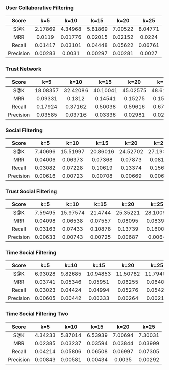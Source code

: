 ### User Collaborative Filtering

|Score|k=5|k=10|k=15|k=20|k=25|
|:-:|:-:|:-:|:-:|:-:|:-:|
|S@K|2.17869|4.34968|5.81869|7.00522|8.04771|
|MRR|0.0119|0.01776|0.02015|0.02152|0.0224|
|Recall|0.01417|0.03101|0.04448|0.05622|0.06761|
|Precision|0.00283|0.0031|0.00297|0.00281|0.0027|

### Trust Network

|Score|k=5|k=10|k=15|k=20|k=25|
|:-:|:-:|:-:|:-:|:-:|:-:|
|S@K|18.08357|32.42086|40.10041|45.02575|48.61714|
|MRR|0.09331|0.1312|0.14541|0.15275|0.15725|
|Recall|0.17924|0.37162|0.50038|0.59616|0.67592|
|Precision|0.03585|0.03716|0.03336|0.02981|0.02704|

### Social Filtering

|Score|k=5|k=10|k=15|k=20|k=25|
|:-:|:-:|:-:|:-:|:-:|:-:|
|S@K|7.40696|15.51997|20.86016|24.52702|27.19384|
|MRR|0.04006|0.06373|0.07368|0.07873|0.08157|
|Recall|0.03082|0.07228|0.10619|0.13374|0.15626|
|Precision|0.00616|0.00723|0.00708|0.00669|0.00625|

### Trust Social Filtering

|Score|k=5|k=10|k=15|k=20|k=25|
|:-:|:-:|:-:|:-:|:-:|:-:|
|S@K|7.59495|15.97574|21.4744|25.35221|28.10099|
|MRR|0.04098|0.06538|0.07557|0.08095|0.08396|
|Recall|0.03163|0.07433|0.10878|0.13739|0.16009|
|Precision|0.00633|0.00743|0.00725|0.00687|0.0064|

### Time Social Filtering

|Score|k=5|k=10|k=15|k=20|k=25|
|:-:|:-:|:-:|:-:|:-:|:-:|
|S@K|6.93028|9.82685|10.94853|11.50782|11.79469|
|MRR|0.03741|0.05346|0.05951|0.06255|0.06406|
|Recall|0.03023|0.04424|0.04994|0.05276|0.05421|
|Precision|0.00605|0.00442|0.00333|0.00264|0.00217|

### Time Social Filtering Two

|Score|k=5|k=10|k=15|k=20|k=25|
|:-:|:-:|:-:|:-:|:-:|:-:|
|S@K|4.34233|5.87014|6.53939|7.00694|7.30031|
|MRR|0.02385|0.03237|0.03594|0.03844|0.03999|
|Recall|0.04214|0.05806|0.06508|0.06997|0.07305|
|Precision|0.00843|0.00581|0.00434|0.0035|0.00292|

